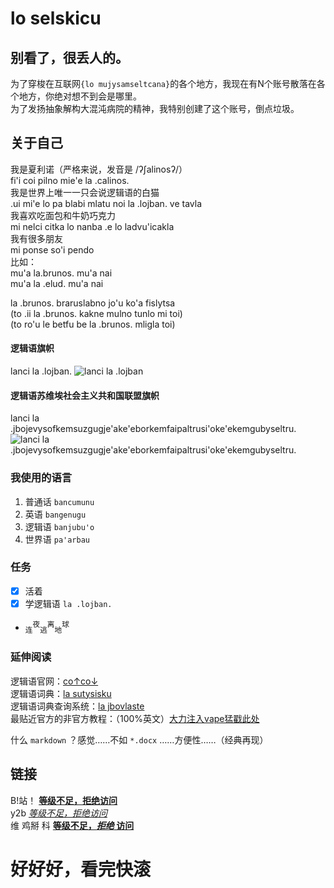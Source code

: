 # lo selskicu
## 别看了，很丢人的。  
为了穿梭在互联网`{lo mujysamseltcana}`的各个地方，我现在有N个账号散落在各个地方，你绝对想不到会是哪里。  
为了发扬抽象解构大混沌病院的精神，我特别创建了这个账号，倒点垃圾。  
  
## 关于自己
我是夏利诺（严格来说，发音是 /ʔʃalinosʔ/）  
fi'i coi pilno mie'e la .calinos.  
我是世界上唯一一只会说逻辑语的白猫  
.ui mi'e lo pa blabi mlatu noi la .lojban. ve tavla  
我喜欢吃面包和牛奶巧克力  
mi nelci citka lo nanba .e lo ladvu'icakla  
我有很多朋友  
mi ponse so'i pendo  
比如：  
mu'a la.brunos. mu'a nai  
mu'a la .elud. mu'a nai  
  
la .brunos. braruslabno jo'u ko'a fislytsa  
(to .ii la .brunos. kakne mulno tunlo mi toi)  
(to ro'u le betfu be la .brunos. mligla toi)  
  
#### 逻辑语旗帜
lanci la .lojban.
![lanci la .lojban](https://mw.lojban.org/images/5/53/creka_lojban-2400.svg)
  
#### 逻辑语苏维埃社会主义共和国联盟旗帜
lanci la .jbojevysofkemsuzgugje'ake'eborkemfaipaltrusi'oke'ekemgubyseltru.
![lanci la .jbojevysofkemsuzgugje'ake'eborkemfaipaltrusi'oke'ekemgubyseltru.](https://mw.lojban.org/images/9/9a/LSSR_fork_3.svg)
  
### 我使用的语言
  
1. 普通话  `bancumunu`   
2. 英语    `bangenugu`   
3. 逻辑语  `banjubu'o`   
4. 世界语  `pa'arbau`    
  
### 任务
- [x] 活着  
- [x] 学逻辑语 `la .lojban.`   
-  <sub>连</sub><sup>夜</sup><sub>逃</sub><sup>离</sup><sub>地</sub><sup>球 </sup> 



### 延伸阅读
逻辑语官网：[co↑co↓](https://www.lojban.org/)  
逻辑语词典：[la sutysisku](https://la-lojban.github.io/sutysisku/lojban/)  
逻辑语词典查询系统：[la jbovlaste](http://jbovlaste.lojban.org/)  
最贴近官方的非官方教程：（100%英文）[大力注入vape猛戳此处](https://lojban.pw/articles/complete-lojban-language/)  

什么 `markdown` ？感觉……不如 `*.docx` ……方便性……（经典再现）  

## 链接
B!站！ [**等级不足，拒绝访问**](https://www.youtube.com/watch?v=dQw4w9WgXcQ)  
y2b [*等级不足，拒绝访问*](https://www.youtube.com/watch?v=dQw4w9WgXcQ)  
维 鸡掰 科 [**等级不足，_拒绝_ 访问**](https://www.youtube.com/watch?v=dQw4w9WgXcQ)  

# 好好好，看完快滚


<!--
！！！不要动这坨代码，改了会崩！！！
**samylat-1/samylat-1** is a ✨ _special_ ✨ repository because its `README.md` (this file) appears on your GitHub profile.

Here are some ideas to get you started:

- 🔭 I’m currently working on ...
- 🌱 I’m currently learning ...
- 👯 I’m looking to collaborate on ...
- 🤔 I’m looking for help with ...
- 💬 Ask me about ...
- 📫 How to reach me: ...
- 😄 Pronouns: ...
- ⚡ Fun fact: ...
-->
